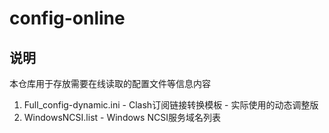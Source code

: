 # config-online

## 说明

本仓库用于存放需要在线读取的配置文件等信息内容

1. Full_config-dynamic.ini - Clash订阅链接转换模板 - 实际使用的动态调整版
2. WindowsNCSI.list - Windows NCSI服务域名列表
